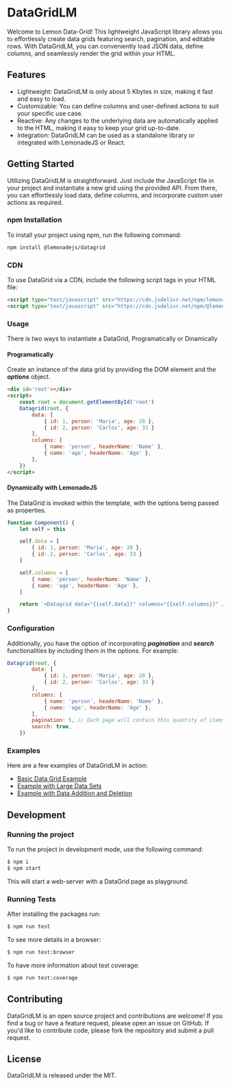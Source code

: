# DataGridLM

Welcome to Lemon Data-Grid! This lightweight JavaScript library allows you to effortlessly create data grids featuring search, pagination, and editable rows. With DataGridLM, you can conveniently load JSON data, define columns, and seamlessly render the grid within your HTML.

## Features

- Lightweight: DataGridLM is only about 5 Kbytes in size, making it fast and easy to load.
- Customizable: You can define columns and user-defined actions to suit your specific use case.
- Reactive: Any changes to the underlying data are automatically applied to the HTML, making it easy to keep your grid up-to-date.
- Integration: DataGridLM can be used as a standalone library or integrated with LemonadeJS or React.

## Getting Started

Utilizing DataGridLM is straightforward. Just include the JavaScript file in your project and instantiate a new grid using the provided API. From there, you can effortlessly load data, define columns, and incorporate custom user actions as required.

### npm Installation

To install your project using npm, run the following command:
```bash
npm install @lemonadejs/datagrid
```    

### CDN

To use DataGrid via a CDN, include the following script tags in your HTML file:
```html
<script type="text/javascript" src="https://cdn.jsdelivr.net/npm/lemonadejs/dist/lemonade.min.js"></script>
<script type="text/javascript" src="https://cdn.jsdelivr.net/npm/@lemonadejs/datagrid/dist/index.min.js"></script>
```   
### Usage

There is two ways to instantiate a DataGrid, Programatically or Dinamically

#### Programatically

Create an instance of the data grid by providing the DOM element and the ***options*** object.

```html
<div id='root'></div>
<script>
    const root = document.getElementById('root')
    Datagrid(root, {
        data: [
            { id: 1, person: 'Maria', age: 28 },
            { id: 2, person: 'Carlos', age: 33 }
        ],
        columns: [
            { name: 'person', headerName: 'Name' },
            { name: 'age', headerName: 'Age' },
        ],
    })
</script>
```

#### Dynamically with LemonadeJS

The DataGrid is invoked within the template, with the options being passed as properties.


```javascript
function Component() {
    let self = this

    self.data = [
        { id: 1, person: 'Maria', age: 28 },
        { id: 2, person: 'Carlos', age: 33 }
    ]

    self.columns = [
        { name: 'person', headerName: 'Name' },
        { name: 'age', headerName: 'Age' },
    ]

    return `<Datagrid data="{{self.data}}" columns="{{self.columns}}" />`
}
```

### Configuration

Additionally, you have the option of incorporating ***pagination*** and ***search*** functionalities by including them in the options. For example:
```javascript
Datagrid(root, {
        data: [
            { id: 1, person: 'Maria', age: 28 },
            { id: 2, person: 'Carlos', age: 33 }
        ],
        columns: [
            { name: 'person', headerName: 'Name' },
            { name: 'age', headerName: 'Age' },
        ],
        pagination: 5, // Each page will contain this quantity of items.
        search: true,
    })
```
### Examples

Here are a few examples of DataGridLM in action:

- [Basic Data Grid Example](https://lemonadejs.net/components/datagrid#example-1)
- [Example with Large Data Sets](https://lemonadejs.net/components/datagrid#example-2)
- [Example with Data Addition and Deletion](https://lemonadejs.net/components/datagrid#example-3)

## Development

### Running the project

To run the project in development mode, use the following command:

```bash
$ npm i
$ npm start
```

This will start a web-server with a DataGrid page as playground. 

### Running Tests

After installing the packages run:

```bash
$ npm run test
```

To see more details in a browser:

```bash
$ npm run test:browser
```

To have more information about test coverage:

```bash
$ npm run test:coverage
```

## Contributing

DataGridLM is an open source project and contributions are welcome! If you find a bug or have a feature request, please open an issue on GitHub. If you'd like to contribute code, please fork the repository and submit a pull request.

## License

DataGridLM is released under the MIT.
